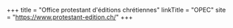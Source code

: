 +++
title = "Office protestant d'éditions chrétiennes"
linkTitle = "OPEC"
site = "https://www.protestant-edition.ch/"
+++